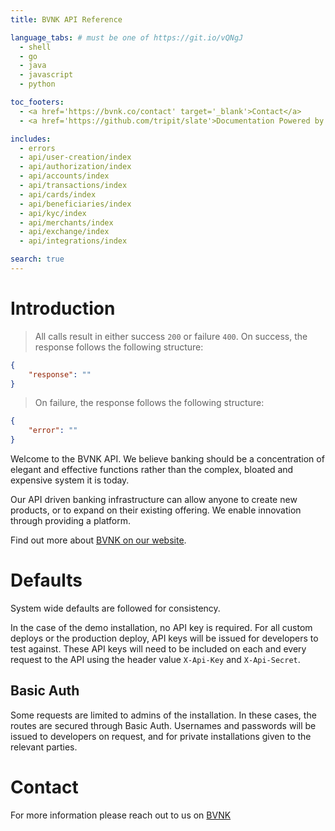 ```yaml
---
title: BVNK API Reference

language_tabs: # must be one of https://git.io/vQNgJ
  - shell
  - go
  - java
  - javascript
  - python

toc_footers:
  - <a href='https://bvnk.co/contact' target='_blank'>Contact</a>
  - <a href='https://github.com/tripit/slate'>Documentation Powered by Slate</a>

includes:
  - errors
  - api/user-creation/index
  - api/authorization/index
  - api/accounts/index
  - api/transactions/index
  - api/cards/index
  - api/beneficiaries/index
  - api/kyc/index
  - api/merchants/index
  - api/exchange/index
  - api/integrations/index

search: true
---
```


# Introduction

> All calls result in either success `200` or failure `400`. On success, the response follows the following structure:

```json
{
    "response": ""
}
```

> On failure, the response follows the following structure:


```json
{
    "error": ""
}
```

Welcome to the BVNK API. We believe banking should be a concentration of elegant and effective functions rather than the complex, bloated and expensive system it is today.

Our API driven banking infrastructure can allow anyone to create new products, or to expand on their existing offering. We enable innovation through providing a platform.

Find out more about [BVNK on our website](https://bvnk.co).

# Defaults

System wide defaults are followed for consistency. 

In the case of the demo installation, no API key is required. For all custom deploys or the production deploy, API keys will be issued for developers to test against.
These API keys will need to be included on each and every request to the API using the header value `X-Api-Key` and `X-Api-Secret`.

## Basic Auth

Some requests are limited to admins of the installation. In these cases, the routes are secured through Basic Auth. Usernames and passwords will be issued to developers 
on request, and for private installations given to the relevant parties.

# Contact

For more information please reach out to us on [BVNK](https://bvnk.co/contact)
